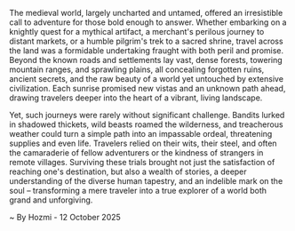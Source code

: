 
The medieval world, largely uncharted and untamed, offered an irresistible call to adventure for those bold enough to answer. Whether embarking on a knightly quest for a mythical artifact, a merchant's perilous journey to distant markets, or a humble pilgrim's trek to a sacred shrine, travel across the land was a formidable undertaking fraught with both peril and promise. Beyond the known roads and settlements lay vast, dense forests, towering mountain ranges, and sprawling plains, all concealing forgotten ruins, ancient secrets, and the raw beauty of a world yet untouched by extensive civilization. Each sunrise promised new vistas and an unknown path ahead, drawing travelers deeper into the heart of a vibrant, living landscape.

Yet, such journeys were rarely without significant challenge. Bandits lurked in shadowed thickets, wild beasts roamed the wilderness, and treacherous weather could turn a simple path into an impassable ordeal, threatening supplies and even life. Travelers relied on their wits, their steel, and often the camaraderie of fellow adventurers or the kindness of strangers in remote villages. Surviving these trials brought not just the satisfaction of reaching one's destination, but also a wealth of stories, a deeper understanding of the diverse human tapestry, and an indelible mark on the soul – transforming a mere traveler into a true explorer of a world both grand and unforgiving.

~ By Hozmi - 12 October 2025
